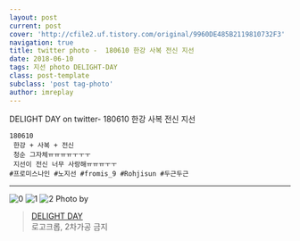 ```yaml
---
layout: post
current: post
cover: 'http://cfile2.uf.tistory.com/original/9960DE485B2119810732F3'
navigation: true
title: twitter photo -  180610 한강 사복 전신 지선
date: 2018-06-10
tags: 지선 photo DELIGHT-DAY
class: post-template
subclass: 'post tag-photo'
author: imreplay
---
```


DELIGHT DAY on twitter- 180610 한강 사복 전신 지선

```
180610
 한강 + 사복 + 전신
 청순 그자체ㅠㅠㅠㅠㅜㅜㅜ
 지선이 전신 너무 사랑해ㅠㅠㅠㅜㅜ
#프로미스나인 #노지선 #fromis_9 #Rohjisun #두근두근

```
---

![0](http://cfile23.uf.tistory.com/original/9922A3485B21197D2FC968)
![1](http://cfile9.uf.tistory.com/original/991745485B21197F2EB5CA)
![2](http://cfile2.uf.tistory.com/original/9960DE485B2119810732F3)
Photo by
> [DELIGHT DAY](https://twitter.com/delightday_JS)  
로고크롭, 2차가공 금지
